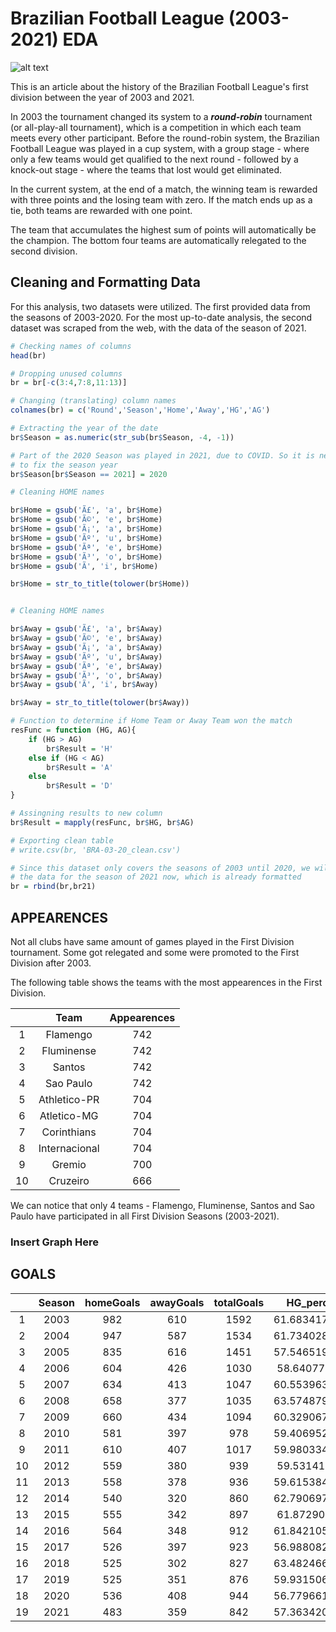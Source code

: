 # Brazilian Football League (2003-2021) EDA

![alt text](http://s.glbimg.com/es/ge/f/original/2012/11/18/festa_fred_fluminense3_andur.jpg)

This is an article about the history of the Brazilian Football League's first division between the year of 2003 and 2021. 

In 2003 the tournament changed its system to a _**round-robin**_ tournament (or all-play-all tournament), which is a competition in which each team meets every other participant. Before the round-robin system, the Brazilian Football League was played in a cup system, with a group stage - where only a few teams would get qualified to the next round - followed by a knock-out stage - where the teams that lost would get eliminated.

In the current system, at the end of a match, the winning team is rewarded with three points and the losing team with zero. If the match ends up as a tie, both teams are rewarded with one point.

The team that accumulates the highest sum of points will automatically be the champion. The bottom four teams are automatically relegated to the second division.

## Cleaning and Formatting Data

For this analysis, two datasets were utilized. The first provided data from the seasons of 2003-2020. For the most up-to-date analysis, the second dataset was scraped from the web, with the data of the season of 2021.



```r
# Checking names of columns
head(br)

# Dropping unused columns
br = br[-c(3:4,7:8,11:13)]

# Changing (translating) column names
colnames(br) = c('Round','Season','Home','Away','HG','AG')

# Extracting the year of the date
br$Season = as.numeric(str_sub(br$Season, -4, -1))

# Part of the 2020 Season was played in 2021, due to COVID. So it is necessary
# to fix the season year
br$Season[br$Season == 2021] = 2020

# Cleaning HOME names

br$Home = gsub('Ã£', 'a', br$Home)
br$Home = gsub('Ã©', 'e', br$Home)
br$Home = gsub('Ã¡', 'a', br$Home)
br$Home = gsub('Ãº', 'u', br$Home)
br$Home = gsub('Ãª', 'e', br$Home)
br$Home = gsub('Ã³', 'o', br$Home)
br$Home = gsub('Ã', 'i', br$Home)

br$Home = str_to_title(tolower(br$Home))


# Cleaning HOME names

br$Away = gsub('Ã£', 'a', br$Away)
br$Away = gsub('Ã©', 'e', br$Away)
br$Away = gsub('Ã¡', 'a', br$Away)
br$Away = gsub('Ãº', 'u', br$Away)
br$Away = gsub('Ãª', 'e', br$Away)
br$Away = gsub('Ã³', 'o', br$Away)
br$Away = gsub('Ã', 'i', br$Away)

br$Away = str_to_title(tolower(br$Away))

# Function to determine if Home Team or Away Team won the match
resFunc = function (HG, AG){
    if (HG > AG)
        br$Result = 'H'
    else if (HG < AG)
        br$Result = 'A'
    else
        br$Result = 'D'
}

# Assingning results to new column
br$Result = mapply(resFunc, br$HG, br$AG)

# Exporting clean table
# write.csv(br, 'BRA-03-20_clean.csv')

# Since this dataset only covers the seasons of 2003 until 2020, we will add
# the data for the season of 2021 now, which is already formatted
br = rbind(br,br21)

```
## APPEARENCES

Not all clubs have same amount of games played in the First Division tournament. Some got relegated and some were promoted to the First Division after 2003.

The following table shows the teams with the most appearences in the First Division.

|    |    **Team**   | **Appearences** |
|:--:|:-------------:|:---------------:|
|  1 |    Flamengo   |       742       |
|  2 |   Fluminense  |       742       |
|  3 |     Santos    |       742       |
|  4 |   Sao Paulo   |       742       |
|  5 |  Athletico-PR |       704       |
|  6 |  Atletico-MG  |       704       |
|  7 |  Corinthians  |       704       |
|  8 | Internacional |       704       |
|  9 |     Gremio    |       700       |
| 10 |    Cruzeiro   |       666       |

We can notice that only 4 teams - Flamengo, Fluminense, Santos and Sao Paulo have participated in all First Division Seasons (2003-2021).

### Insert Graph Here

## GOALS

|    | Season | homeGoals | awayGoals | totalGoals | HG_perc     | AG_perc     |
|:----:|:--------:|:-----------:|:-----------:|:------------:|:-------------:|:-------------:|
| 1  | 2003   | 982       | 610       | 1592       | 61.68341709 | 38.31658291 |
| 2  | 2004   | 947       | 587       | 1534       | 61.73402868 | 38.26597132 |
| 3  | 2005   | 835       | 616       | 1451       | 57.54651964 | 42.45348036 |
| 4  | 2006   | 604       | 426       | 1030       | 58.6407767  | 41.3592233  |
| 5  | 2007   | 634       | 413       | 1047       | 60.55396371 | 39.44603629 |
| 6  | 2008   | 658       | 377       | 1035       | 63.57487923 | 36.42512077 |
| 7  | 2009   | 660       | 434       | 1094       | 60.32906764 | 39.67093236 |
| 8  | 2010   | 581       | 397       | 978        | 59.40695297 | 40.59304703 |
| 9  | 2011   | 610       | 407       | 1017       | 59.98033432 | 40.01966568 |
| 10 | 2012   | 559       | 380       | 939        | 59.5314164  | 40.4685836  |
| 11 | 2013   | 558       | 378       | 936        | 59.61538462 | 40.38461538 |
| 12 | 2014   | 540       | 320       | 860        | 62.79069767 | 37.20930233 |
| 13 | 2015   | 555       | 342       | 897        | 61.8729097  | 38.1270903  |
| 14 | 2016   | 564       | 348       | 912        | 61.84210526 | 38.15789474 |
| 15 | 2017   | 526       | 397       | 923        | 56.98808234 | 43.01191766 |
| 16 | 2018   | 525       | 302       | 827        | 63.48246675 | 36.51753325 |
| 17 | 2019   | 525       | 351       | 876        | 59.93150685 | 40.06849315 |
| 18 | 2020   | 536       | 408       | 944        | 56.77966102 | 43.22033898 |
| 19 | 2021   | 483       | 359       | 842        | 57.36342043 | 42.63657957 |
